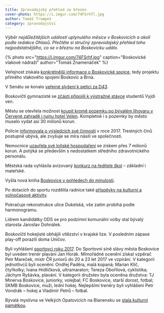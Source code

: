 ```yaml
---
title: Zpravodajský přehled za březen
cover-photo: https://i.imgur.com/74FSrhfl.jpg
author: Tomáš Trumpeš
category: zpravodajství
---
```


*Výběr nejdůležitějších událostí uplynulého měsíce v Boskovicích a okolí podle redakce Ohlasů. Přečtěte si stručný zpravodajský přehled toho  nejpodstatnějšího, co se v březnu na Boskovicku událo.*

{% photo src="https://i.imgur.com/74FSrhf.jpg" caption="Boskovické vlakové nádraží" author="Tomáš Znamenáček" %}

Veřejnost získala [konkrétnější informace o Boskovické spojce](http://www.ohlasy.info/clanky/2018/03/spojka.html), tedy projektu přímého vlakového spojení Boskovic a Brna.

V Senátu se konalo [veřejné slyšení k petici za D43](http://boskovice.cz/verejne-slyseni-v-nbsp-senatu-k-nbsp-petici-za-nbsp-d43/d-32995).

Boskovičtí gymnazisté se [zčásti připojili k výstražné stávce](https://www.facebook.com/events/1829796720405034/permalink/1831306593587380/?ref=1&action_history=null) studentů Vyjdi ven.

Městu se otevřela možnost [koupit kromě pozemku po bývalém lihovaru v Červené zahradě i ruinu hotel Velen](http://www.ohlasy.info/clanky/2018/03/velen-prodej.html). Kompletně i s pozemky by město muselo vydat asi 30 milionů korun.

Policie [informovala o výsledcích své činnosti](http://www.ohlasy.info/clanky/2018/03/z-radnice.html) v roce 2017. Trestných činů postupně ubývá, ale zvyšuje se míra násilí ve společnosti.

Nemocnice [uzavřela své loňské hospodaření](http://www.ohlasy.info/clanky/2018/03/z-radnice.html) se ziskem přes 7 milionů korun. A potýká se především s nedostatkem středního zdravotnického personálu.

Městská rada vyhlásila avizovaný [konkurz na ředitele škol](http://boskovice.cz/konkurz-na-reditele-ms-a-nbsp-zs-boskovice/d-32860) – základní i mateřské.

Vyšla nová kniha [Boskovice v pohledech do minulosti](http://boskovice.cz/nova-kniha-o-nbsp-boskovicich-se-nbsp-predstavila/d-32993).

Po dotacích do sportu rozdělila radnice také [příspěvky na kulturní a volnočasové aktivity](http://boskovice.cz/vysledne-rozdeleni-dotacniho-programu-kultura-a-nbsp-volnocasove-aktivity/d-33013).

Pokračuje rekonstrukce ulice Dukelská, vše zatím probíhá podle harmonogramu.

Lídrem kandidátky ODS se pro podzimní komunální volby stal bývalý starosta Jaroslav Dohnálek.

Boskovičtí hokejisté obhájili vítězství v krajské lize. V posledním zápase play-off porazili doma Uničov.

Byli vyhlášeni [sportovci roku 2017](http://boskovice.cz/na-plese-byli-vyhlaseni-sportovci-boskovic-za-rok-2017/d-32953). Do Sportovní síně slávy města Boskovice byl uveden trenér plavání Jan Horák. Mimořádné ocenění získal vzpěrač Petr Mareček, mistr ČR juniorů do 20 a 23 let 2017 ve vzpírání. V kategorii jednotlivců byli oceněni: Ondřej Paděra, malá kopaná; Marian Klíč, čtyřkolky; Ivana Hrdličková, ultramaraton; Tereza Obořilová, cyklistika; Jáchym Ryšávka, plavání. V kategorii družstev byla oceněna družstva: TJ Minerva Boskovice, juniorky, volejbal; FC Boskovice, starší dorost, fotbal; SKMB Boskovice, muži, lední hokej. Nejlepšími trenéry byli vyhlášeni Petr Vondrák – hokej a Vladimír Petrů – fotbal.

Bývalá myslivna ve Velkých Opatovicích na Blanensku se [stala kulturní památkou](https://blanensky.denik.cz/zpravy_region/zdivo-hajenky-fascinuje-i-ministerstvo-kultury-stala-se-z-ni-pamatka-20180319.html).